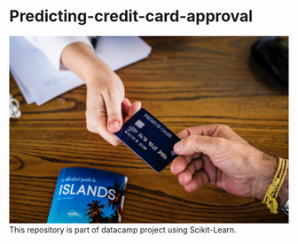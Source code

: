 # Predicting-credit-card-approval
![](credit_card.jpg)
This repository is part of datacamp project using Scikit-Learn.
